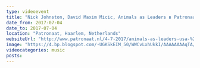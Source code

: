 ```yaml
---
type: videoevent
title: "Nick Johnston, David Maxim Micic, Animals as Leaders в Patronaat"
date_from: 2017-07-04
date_to: 2017-07-04
location: "Patronaat, Haarlem, Netherlands"
websiteUrl: "http://www.patronaat.nl/4-7-2017/animals-as-leaders-usa-%2B-david-maxim-micic-%2B-nick-johnston"
image: "https://4.bp.blogspot.com/-UGKSkEIM_50/WWCvLxhUkkI/AAAAAAAAqTA/ZTYEFB_dy8IQ9OdChLWz44nleo3Ez4HfACKgBGAs/s1600/dsc05407.picasaweb.jpg"
videocategories: music
posts: 
---
```

